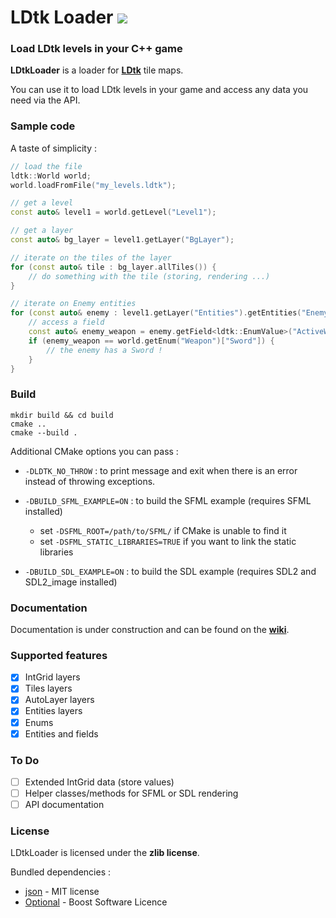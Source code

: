 <h1> LDtk Loader <img src=https://img.shields.io/badge/LDtk_version-0.6.1-default></h1>


### Load LDtk levels in your C++ game

**LDtkLoader** is a loader for **[LDtk](https://github.com/deepnight/ldtk)** tile maps.

You can use it to load LDtk levels in your game and access any data you need via the API.

### Sample code

A taste of simplicity :

```c++
// load the file
ldtk::World world;
world.loadFromFile("my_levels.ldtk");

// get a level
const auto& level1 = world.getLevel("Level1");

// get a layer
const auto& bg_layer = level1.getLayer("BgLayer");

// iterate on the tiles of the layer
for (const auto& tile : bg_layer.allTiles()) {
    // do something with the tile (storing, rendering ...)
}

// iterate on Enemy entities
for (const auto& enemy : level1.getLayer("Entities").getEntities("Enemy")) {
    // access a field
    const auto& enemy_weapon = enemy.getField<ldtk::EnumValue>("ActiveWeapon");
    if (enemy_weapon == world.getEnum("Weapon")["Sword"]) {
        // the enemy has a Sword !
    }
}
```

### Build

```shell
mkdir build && cd build
cmake ..
cmake --build .
```

Additional CMake options you can pass :
 - `-DLDTK_NO_THROW` : to print message and exit when there is an error instead of throwing exceptions.

 - `-DBUILD_SFML_EXAMPLE=ON` : to build the SFML example (requires SFML installed)
    - set `-DSFML_ROOT=/path/to/SFML/` if CMake is unable to find it
    - set `-DSFML_STATIC_LIBRARIES=TRUE` if you want to link the static libraries

 - `-DBUILD_SDL_EXAMPLE=ON` : to build the SDL example (requires SDL2 and SDL2_image installed) 

### Documentation

Documentation is under construction and can be found on the [**wiki**](https://github.com/Madour/LDtkLoader/wiki).

### Supported features

 - [x] IntGrid layers
 - [x] Tiles layers
 - [x] AutoLayer layers
 - [x] Entities layers
 - [x] Enums
 - [x] Entities and fields

### To Do
 - [ ] Extended IntGrid data (store values)
 - [ ] Helper classes/methods for SFML or SDL rendering
 - [ ] API documentation

### License

LDtkLoader is licensed under the **zlib license**.

Bundled dependencies : 
 - [json](https://github.com/nlohmann/json) - MIT license
 - [Optional](https://github.com/akrzemi1/Optional) - Boost Software Licence
